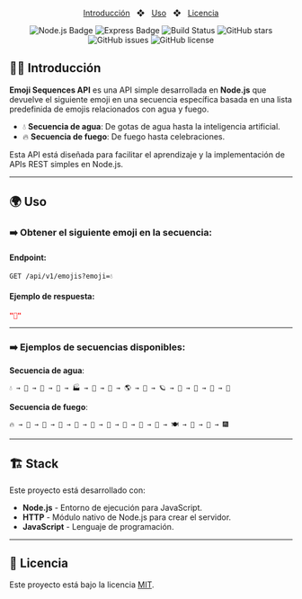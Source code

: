 <div align="center">

<p></p>

<a href="#-introducción">Introducción</a>
<span>&nbsp;&nbsp;❖&nbsp;&nbsp;</span>
<a href="#-uso">Uso</a>
<span>&nbsp;&nbsp;❖&nbsp;&nbsp;</span>
<a href="#-licencia">Licencia</a>

![Node.js Badge](https://img.shields.io/badge/Node.js-43853D?logo=node.js&logoColor=white&style=flat)
![Express Badge](https://img.shields.io/badge/Express-000?logo=express&logoColor=white&style=flat)
![Build Status](https://img.shields.io/github/actions/workflow/status/mgrl39/emoji-api/ci.yml)
![GitHub stars](https://img.shields.io/github/stars/mgrl39/emoji-api)
![GitHub issues](https://img.shields.io/github/issues/mgrl39/emoji-api)
![GitHub license](https://img.shields.io/github/license/mgrl39/emoji-api)

</div>

## 🧑‍🚀 Introducción

**Emoji Sequences API** es una API simple desarrollada en **Node.js** que devuelve el siguiente emoji en una secuencia específica basada en una lista predefinida de emojis relacionados con agua y fuego.

- 💧 **Secuencia de agua**: De gotas de agua hasta la inteligencia artificial.  
- 🔥 **Secuencia de fuego**: De fuego hasta celebraciones.  

Esta API está diseñada para facilitar el aprendizaje y la implementación de APIs REST simples en Node.js.

--- 
## 🌍 Uso

### ➡️ Obtener el siguiente emoji en la secuencia:

#### Endpoint:
```http
GET /api/v1/emojis?emoji=💧
```

#### Ejemplo de respuesta:
```json
"🥛"
```

---

### ➡️ Ejemplos de secuencias disponibles:

**Secuencia de agua**:
```text
💧 → 🥛 → 🚰 → 🚚 → 🏭 → 🚂 → 🚢 → 🌎 → 🚀 → 🪐 → 🌌 → 🧬 → 🤖 → 🧠
```

**Secuencia de fuego**:
```text
🔥 → 🍳 → 🥓 → 🍔 → 🍕 → 🌭 → 🍖 → 🍲 → 🍱 → 🥘 → 🍽️ → 🎉 → 🍻 → 🎆
```

---

## 🏗️ Stack

Este proyecto está desarrollado con:

- **Node.js** - Entorno de ejecución para JavaScript.
- **HTTP** - Módulo nativo de Node.js para crear el servidor.
- **JavaScript** - Lenguaje de programación.

---

## 🔑 Licencia

Este proyecto está bajo la licencia [MIT](./LICENSE).